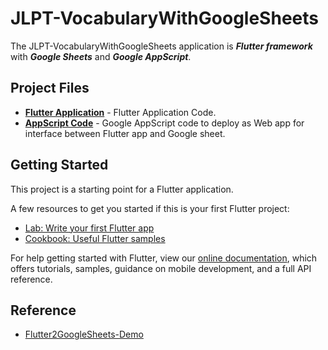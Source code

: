 # JLPT-VocabularyWithGoogleSheets

The JLPT-VocabularyWithGoogleSheets application is ***Flutter framework*** with  ***Google Sheets*** and ***Google AppScript***.

## Project Files
- [**Flutter Application**](lib/) - Flutter Application Code.
- [**AppScript Code**](code.gs) - Google AppScript code to deploy as Web app for interface between Flutter app and Google sheet.

## Getting Started

This project is a starting point for a Flutter application.

A few resources to get you started if this is your first Flutter project:

- [Lab: Write your first Flutter app](https://flutter.dev/docs/get-started/codelab)
- [Cookbook: Useful Flutter samples](https://flutter.dev/docs/cookbook)

For help getting started with Flutter, view our
[online documentation](https://flutter.dev/docs), which offers tutorials,
samples, guidance on mobile development, and a full API reference.


## Reference

- [Flutter2GoogleSheets-Demo](https://github.com/PatilShreyas/Flutter2GoogleSheets-Demo)


